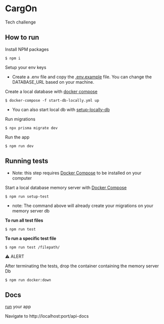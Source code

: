 # CargOn

Tech challenge

## <a name="how-to-run">How to run</a>

Install NPM packages

    $ npm i

Setup your env keys

- Create a .env file and copy the [.env.example](.env.example) file. You can change the DATABASE_URL based on your machine.

Create a local database with [docker compose](https://docs.docker.com/compose/)

    $ docker-compose -f start-db-locally.yml up

    

- You can also start local db with [setup-locally-db](https://www.prisma.io/dataguide/postgresql/setting-up-a-local-postgresql-database#setting-up-postgresql-on-linux)

Run migrations

    $ npx prisma migrate dev

  

Run the app

    $ npm run dev

 

 

## Running tests 

- Note: this step requires [Docker Compose](https://docs.docker.com/compose/) to be installed on your computer

Start a local database memory server with [Docker Compose](https://docs.docker.com/compose/)

    $ npm run setup-test


  - note: The command above will already create your migrations on your memory server db

  
   **To run all test files**

    $ npm run test
  
   **To run a specific test file**

    $ npm run test /filepath/

⚠️ ALERT

After terminating the tests, drop the container containing the memory server Db

 

    $ npm run docker:down

    

    

## Docs

[run](#how-to-run) your app

Navigate to http://localhost:port/api-docs
